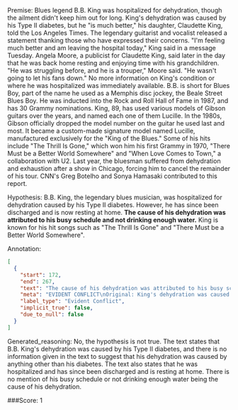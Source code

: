 
Premise:
Blues legend B.B. King was hospitalized for dehydration, though the ailment didn't keep him out for long. King's dehydration was caused by his Type II diabetes, but he "is much better," his daughter, Claudette King, told the Los Angeles Times. The legendary guitarist and vocalist released a statement thanking those who have expressed their concerns. "I'm feeling much better and am leaving the hospital today," King said in a message Tuesday. Angela Moore, a publicist for Claudette King, said later in the day that he was back home resting and enjoying time with his grandchildren. "He was struggling before, and he is a trouper," Moore said. "He wasn't going to let his fans down." No more information on King's condition or where he was hospitalized was immediately available. B.B. is short for Blues Boy, part of the name he used as a Memphis disc jockey, the Beale Street Blues Boy. He was inducted into the Rock and Roll Hall of Fame in 1987, and has 30 Grammy nominations. King, 89, has used various models of Gibson guitars over the years, and named each one of them Lucille. In the 1980s, Gibson officially dropped the model number on the guitar he used last and most. It became a custom-made signature model named Lucille, manufactured exclusively for the "King of the Blues." Some of his hits include "The Thrill Is Gone," which won him his first Grammy in 1970, "There Must be a Better World Somewhere" and "When Love Comes to Town," a collaboration with U2. Last year, the bluesman suffered from dehydration and exhaustion after a show in Chicago, forcing him to cancel the remainder of his tour. CNN's Greg Botelho and Sonya Hamasaki contributed to this report.


Hypothesis:
B.B. King, the legendary blues musician, was hospitalized for dehydration caused by his Type II diabetes. However, he has since been discharged and is now resting at home. **The cause of his dehydration was attributed to his busy schedule and not drinking enough water.** King is known for his hit songs such as "The Thrill Is Gone" and "There Must be a Better World Somewhere".

Annotation:
```json
[
  {
    "start": 172,
    "end": 267,
    "text": "The cause of his dehydration was attributed to his busy schedule and not drinking enough water.",
    "meta": "EVIDENT CONFLICT\nOriginal: King's dehydration was caused by his Type II diabetes\nGenerated: The cause of his dehydration was attributed to his busy schedule and not drinking enough water.",
    "label_type": "Evident Conflict",
    "implicit_true": false,
    "due_to_null": false
  }
]
```

Generated_reasoning:
No, the hypothesis is not true. The text states that B.B. King's dehydration was caused by his Type II diabetes, and there is no information given in the text to suggest that his dehydration was caused by anything other than his diabetes. The text also states that he was hospitalized and has since been discharged and is resting at home. There is no mention of his busy schedule or not drinking enough water being the cause of his dehydration.

###Score:
1
